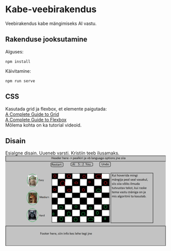 # Kabe-veebirakendus
Veebirakendus kabe mängimiseks AI vastu.  

## Rakenduse jooksutamine
Alguses:
```
npm install
```
Käivitamine:
```
npm run serve
```

## CSS   
Kasutada grid ja flexbox, et elemente paigutada:     
[A Complete Guide to Grid](https://css-tricks.com/snippets/css/complete-guide-grid/)   
[A Complete Guide to Flexbox](https://css-tricks.com/snippets/css/a-guide-to-flexbox/)    
Mõlema kohta on ka tutorial videoid.


## Disain
Esialgne disain. Uueneb varsti. Kristiin teeb ilusamaks.
![Initial design](https://github.com/KarlTaal/Kabe-veebirakendus/blob/master/designs/initial-mockup.png)
